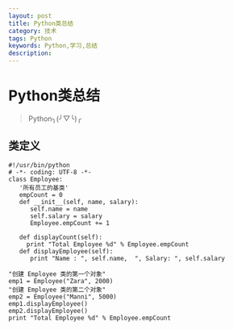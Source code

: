 ```yaml
---
layout: post
title: Python类总结
category: 技术
tags: Python
keywords: Python,学习,总结
description: 
---
```

# Python类总结

> Python╮(╯▽╰)╭

## 类定义

    #!/usr/bin/python
    # -*- coding: UTF-8 -*-
    class Employee:
       '所有员工的基类'
       empCount = 0
       def __init__(self, name, salary):
          self.name = name
          self.salary = salary
          Employee.empCount += 1
       
       def displayCount(self):
         print "Total Employee %d" % Employee.empCount
       def displayEmployee(self):
          print "Name : ", self.name,  ", Salary: ", self.salary

    "创建 Employee 类的第一个对象"
    emp1 = Employee("Zara", 2000)
    "创建 Employee 类的第二个对象"
    emp2 = Employee("Manni", 5000)
    emp1.displayEmployee()
    emp2.displayEmployee()
    print "Total Employee %d" % Employee.empCount
